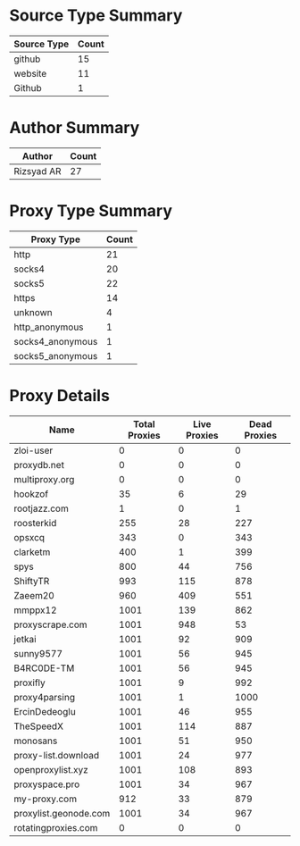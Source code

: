 # Source Type Summary

| Source Type | Count |
|-------------|-------|
| github | 15 |
| website | 11 |
| Github | 1 |


# Author Summary

| Author | Count |
|--------|-------|
| Rizsyad AR | 27 |


# Proxy Type Summary

| Proxy Type | Count |
|------------|-------|
| http | 21 |
| socks4 | 20 |
| socks5 | 22 |
| https | 14 |
| unknown | 4 |
| http_anonymous | 1 |
| socks4_anonymous | 1 |
| socks5_anonymous | 1 |


# Proxy Details

| Name | Total Proxies | Live Proxies | Dead Proxies |
|------|---------------|--------------|---------------|
| zloi-user | 0 | 0 | 0 |
| proxydb.net | 0 | 0 | 0 |
| multiproxy.org | 0 | 0 | 0 |
| hookzof | 35 | 6 | 29 |
| rootjazz.com | 1 | 0 | 1 |
| roosterkid | 255 | 28 | 227 |
| opsxcq | 343 | 0 | 343 |
| clarketm | 400 | 1 | 399 |
| spys | 800 | 44 | 756 |
| ShiftyTR | 993 | 115 | 878 |
| Zaeem20 | 960 | 409 | 551 |
| mmppx12 | 1001 | 139 | 862 |
| proxyscrape.com | 1001 | 948 | 53 |
| jetkai | 1001 | 92 | 909 |
| sunny9577 | 1001 | 56 | 945 |
| B4RC0DE-TM | 1001 | 56 | 945 |
| proxifly | 1001 | 9 | 992 |
| proxy4parsing | 1001 | 1 | 1000 |
| ErcinDedeoglu | 1001 | 46 | 955 |
| TheSpeedX | 1001 | 114 | 887 |
| monosans | 1001 | 51 | 950 |
| proxy-list.download | 1001 | 24 | 977 |
| openproxylist.xyz | 1001 | 108 | 893 |
| proxyspace.pro | 1001 | 34 | 967 |
| my-proxy.com | 912 | 33 | 879 |
| proxylist.geonode.com | 1001 | 34 | 967 |
| rotatingproxies.com | 0 | 0 | 0 |
